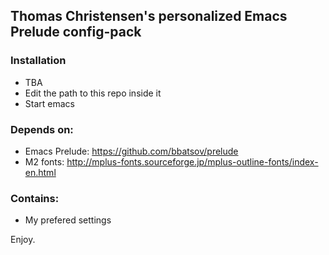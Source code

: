 ## Thomas Christensen's personalized Emacs Prelude config-pack

### Installation
* TBA
* Edit the path to this repo inside it
* Start emacs

### Depends on:
* Emacs Prelude: https://github.com/bbatsov/prelude
* M2 fonts: http://mplus-fonts.sourceforge.jp/mplus-outline-fonts/index-en.html

### Contains:
* My prefered settings

Enjoy.
